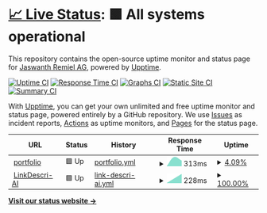 # [📈 Live Status](https://JaswanthRemiel.github.io/uptime): <!--live status--> **🟩 All systems operational**

This repository contains the open-source uptime monitor and status page for [Jaswanth Remiel AG](https://remiel.fyi), powered by [Upptime](https://github.com/upptime/upptime).

[![Uptime CI](https://github.com/JaswanthRemiel/uptime/workflows/Uptime%20CI/badge.svg)](https://github.com/JaswanthRemiel/uptime/actions?query=workflow%3A%22Uptime+CI%22)
[![Response Time CI](https://github.com/JaswanthRemiel/uptime/workflows/Response%20Time%20CI/badge.svg)](https://github.com/JaswanthRemiel/uptime/actions?query=workflow%3A%22Response+Time+CI%22)
[![Graphs CI](https://github.com/JaswanthRemiel/uptime/workflows/Graphs%20CI/badge.svg)](https://github.com/JaswanthRemiel/uptime/actions?query=workflow%3A%22Graphs+CI%22)
[![Static Site CI](https://github.com/JaswanthRemiel/uptime/workflows/Static%20Site%20CI/badge.svg)](https://github.com/JaswanthRemiel/uptime/actions?query=workflow%3A%22Static+Site+CI%22)
[![Summary CI](https://github.com/JaswanthRemiel/uptime/workflows/Summary%20CI/badge.svg)](https://github.com/JaswanthRemiel/uptime/actions?query=workflow%3A%22Summary+CI%22)

With [Upptime](https://upptime.js.org), you can get your own unlimited and free uptime monitor and status page, powered entirely by a GitHub repository. We use [Issues](https://github.com/JaswanthRemiel/uptime/issues) as incident reports, [Actions](https://github.com/JaswanthRemiel/uptime/actions) as uptime monitors, and [Pages](https://JaswanthRemiel.github.io/uptime) for the status page.

<!--start: status pages-->
<!-- This summary is generated by Upptime (https://github.com/upptime/upptime) -->
<!-- Do not edit this manually, your changes will be overwritten -->
<!-- prettier-ignore -->
| URL | Status | History | Response Time | Uptime |
| --- | ------ | ------- | ------------- | ------ |
| <img alt="" src="https://icons.duckduckgo.com/ip3/remiel.fyi.ico" height="13"> [portfolio](https://remiel.fyi) | 🟩 Up | [portfolio.yml](https://github.com/JaswanthRemiel/uptime/commits/HEAD/history/portfolio.yml) | <details><summary><img alt="Response time graph" src="./graphs/portfolio/response-time-week.png" height="20"> 313ms</summary><br><a href="https://JaswanthRemiel.github.io/uptime/history/portfolio"><img alt="Response time 612" src="https://img.shields.io/endpoint?url=https%3A%2F%2Fraw.githubusercontent.com%2FJaswanthRemiel%2Fuptime%2FHEAD%2Fapi%2Fportfolio%2Fresponse-time.json"></a><br><a href="https://JaswanthRemiel.github.io/uptime/history/portfolio"><img alt="24-hour response time 313" src="https://img.shields.io/endpoint?url=https%3A%2F%2Fraw.githubusercontent.com%2FJaswanthRemiel%2Fuptime%2FHEAD%2Fapi%2Fportfolio%2Fresponse-time-day.json"></a><br><a href="https://JaswanthRemiel.github.io/uptime/history/portfolio"><img alt="7-day response time 313" src="https://img.shields.io/endpoint?url=https%3A%2F%2Fraw.githubusercontent.com%2FJaswanthRemiel%2Fuptime%2FHEAD%2Fapi%2Fportfolio%2Fresponse-time-week.json"></a><br><a href="https://JaswanthRemiel.github.io/uptime/history/portfolio"><img alt="30-day response time 612" src="https://img.shields.io/endpoint?url=https%3A%2F%2Fraw.githubusercontent.com%2FJaswanthRemiel%2Fuptime%2FHEAD%2Fapi%2Fportfolio%2Fresponse-time-month.json"></a><br><a href="https://JaswanthRemiel.github.io/uptime/history/portfolio"><img alt="1-year response time 612" src="https://img.shields.io/endpoint?url=https%3A%2F%2Fraw.githubusercontent.com%2FJaswanthRemiel%2Fuptime%2FHEAD%2Fapi%2Fportfolio%2Fresponse-time-year.json"></a></details> | <details><summary><a href="https://JaswanthRemiel.github.io/uptime/history/portfolio">4.09%</a></summary><a href="https://JaswanthRemiel.github.io/uptime/history/portfolio"><img alt="All-time uptime 39.01%" src="https://img.shields.io/endpoint?url=https%3A%2F%2Fraw.githubusercontent.com%2FJaswanthRemiel%2Fuptime%2FHEAD%2Fapi%2Fportfolio%2Fuptime.json"></a><br><a href="https://JaswanthRemiel.github.io/uptime/history/portfolio"><img alt="24-hour uptime 28.65%" src="https://img.shields.io/endpoint?url=https%3A%2F%2Fraw.githubusercontent.com%2FJaswanthRemiel%2Fuptime%2FHEAD%2Fapi%2Fportfolio%2Fuptime-day.json"></a><br><a href="https://JaswanthRemiel.github.io/uptime/history/portfolio"><img alt="7-day uptime 4.09%" src="https://img.shields.io/endpoint?url=https%3A%2F%2Fraw.githubusercontent.com%2FJaswanthRemiel%2Fuptime%2FHEAD%2Fapi%2Fportfolio%2Fuptime-week.json"></a><br><a href="https://JaswanthRemiel.github.io/uptime/history/portfolio"><img alt="30-day uptime 39.01%" src="https://img.shields.io/endpoint?url=https%3A%2F%2Fraw.githubusercontent.com%2FJaswanthRemiel%2Fuptime%2FHEAD%2Fapi%2Fportfolio%2Fuptime-month.json"></a><br><a href="https://JaswanthRemiel.github.io/uptime/history/portfolio"><img alt="1-year uptime 39.01%" src="https://img.shields.io/endpoint?url=https%3A%2F%2Fraw.githubusercontent.com%2FJaswanthRemiel%2Fuptime%2FHEAD%2Fapi%2Fportfolio%2Fuptime-year.json"></a></details>
| <img alt="" src="https://icons.duckduckgo.com/ip3/remielai.vercel.app.ico" height="13"> [LinkDescri-AI](https://remielai.vercel.app) | 🟩 Up | [link-descri-ai.yml](https://github.com/JaswanthRemiel/uptime/commits/HEAD/history/link-descri-ai.yml) | <details><summary><img alt="Response time graph" src="./graphs/link-descri-ai/response-time-week.png" height="20"> 228ms</summary><br><a href="https://JaswanthRemiel.github.io/uptime/history/link-descri-ai"><img alt="Response time 228" src="https://img.shields.io/endpoint?url=https%3A%2F%2Fraw.githubusercontent.com%2FJaswanthRemiel%2Fuptime%2FHEAD%2Fapi%2Flink-descri-ai%2Fresponse-time.json"></a><br><a href="https://JaswanthRemiel.github.io/uptime/history/link-descri-ai"><img alt="24-hour response time 228" src="https://img.shields.io/endpoint?url=https%3A%2F%2Fraw.githubusercontent.com%2FJaswanthRemiel%2Fuptime%2FHEAD%2Fapi%2Flink-descri-ai%2Fresponse-time-day.json"></a><br><a href="https://JaswanthRemiel.github.io/uptime/history/link-descri-ai"><img alt="7-day response time 228" src="https://img.shields.io/endpoint?url=https%3A%2F%2Fraw.githubusercontent.com%2FJaswanthRemiel%2Fuptime%2FHEAD%2Fapi%2Flink-descri-ai%2Fresponse-time-week.json"></a><br><a href="https://JaswanthRemiel.github.io/uptime/history/link-descri-ai"><img alt="30-day response time 228" src="https://img.shields.io/endpoint?url=https%3A%2F%2Fraw.githubusercontent.com%2FJaswanthRemiel%2Fuptime%2FHEAD%2Fapi%2Flink-descri-ai%2Fresponse-time-month.json"></a><br><a href="https://JaswanthRemiel.github.io/uptime/history/link-descri-ai"><img alt="1-year response time 228" src="https://img.shields.io/endpoint?url=https%3A%2F%2Fraw.githubusercontent.com%2FJaswanthRemiel%2Fuptime%2FHEAD%2Fapi%2Flink-descri-ai%2Fresponse-time-year.json"></a></details> | <details><summary><a href="https://JaswanthRemiel.github.io/uptime/history/link-descri-ai">100.00%</a></summary><a href="https://JaswanthRemiel.github.io/uptime/history/link-descri-ai"><img alt="All-time uptime 100.00%" src="https://img.shields.io/endpoint?url=https%3A%2F%2Fraw.githubusercontent.com%2FJaswanthRemiel%2Fuptime%2FHEAD%2Fapi%2Flink-descri-ai%2Fuptime.json"></a><br><a href="https://JaswanthRemiel.github.io/uptime/history/link-descri-ai"><img alt="24-hour uptime 100.00%" src="https://img.shields.io/endpoint?url=https%3A%2F%2Fraw.githubusercontent.com%2FJaswanthRemiel%2Fuptime%2FHEAD%2Fapi%2Flink-descri-ai%2Fuptime-day.json"></a><br><a href="https://JaswanthRemiel.github.io/uptime/history/link-descri-ai"><img alt="7-day uptime 100.00%" src="https://img.shields.io/endpoint?url=https%3A%2F%2Fraw.githubusercontent.com%2FJaswanthRemiel%2Fuptime%2FHEAD%2Fapi%2Flink-descri-ai%2Fuptime-week.json"></a><br><a href="https://JaswanthRemiel.github.io/uptime/history/link-descri-ai"><img alt="30-day uptime 100.00%" src="https://img.shields.io/endpoint?url=https%3A%2F%2Fraw.githubusercontent.com%2FJaswanthRemiel%2Fuptime%2FHEAD%2Fapi%2Flink-descri-ai%2Fuptime-month.json"></a><br><a href="https://JaswanthRemiel.github.io/uptime/history/link-descri-ai"><img alt="1-year uptime 100.00%" src="https://img.shields.io/endpoint?url=https%3A%2F%2Fraw.githubusercontent.com%2FJaswanthRemiel%2Fuptime%2FHEAD%2Fapi%2Flink-descri-ai%2Fuptime-year.json"></a></details>

<!--end: status pages-->

[**Visit our status website →**](https://JaswanthRemiel.github.io/uptime)
